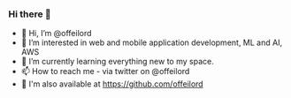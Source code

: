 ### Hi there 👋

- 👋 Hi, I’m @offeilord
- 👀 I’m interested in web and mobile application development, ML and AI, AWS 
- 🌱 I’m currently learning everything new to my space.
- 📫 How to reach me - via twitter on @offeilord
- 📧 I'm also available at https://github.com/offeilord


